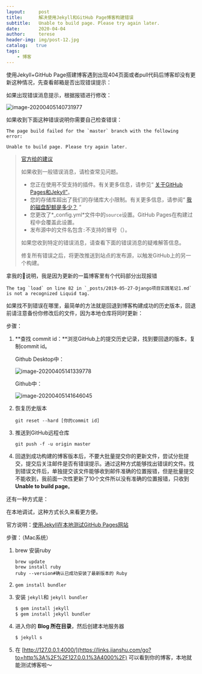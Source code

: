 ```yaml
---
layout:     post
title:      解决使用Jekyll和GitHub Page博客构建错误
subtitle:   Unable to build page. Please try again later.
date:       2020-04-04
author:     terese
header-img: img/post-12.jpg
catalog:   true
tags:
    - 博客
---
```


使用Jekyll+GitHub Page搭建博客遇到出现404页面或者pull代码后博客却没有更新这种情况，先查看邮箱是否出现错误提示：

如果出现错误消息提示，根据报错进行修改：

![image-20200405140731977](https://tva1.sinaimg.cn/large/00831rSTgy1gdiuxtyo8zj30o0050q3o.jpg)

如果收到下面这种错误说明你需要自己检查错误：

```
The page build failed for the `master` branch with the following error:

Unable to build page. Please try again later.
```

>[官方给的建议](https://help.github.com/en/github/working-with-github-pages/troubleshooting-jekyll-build-errors-for-github-pages-sites)
>
>如果收到一般错误消息，请检查常见问题。
>
>- 您正在使用不受支持的插件。有关更多信息，请参见“ [关于GitHub Pages和Jekyll”](https://help.github.com/en/articles/about-github-pages-and-jekyll#plugins)。
>- 您的存储库超出了我们的存储库大小限制。有关更多信息，请参阅“ [我的磁盘配额是多少？](https://help.github.com/en/articles/what-is-my-disk-quota) ”
>- 您更改了*_config.yml*文件中的`source`设置。GitHub Pages在构建过程中会覆盖此设置。
>- 发布源中的文件名包含`:`不支持的冒号（）。
>
>如果您收到特定的错误消息，请查看下面的错误消息的疑难解答信息。
>
>修复所有错误之后，将更改推送到站点的发布源，以触发GitHub上的另一个构建。

拿我的🌰说明，我是因为更新的一篇博客里有个代码部分出现报错

```
The tag `load` on line 82 in `_posts/2019-05-27-Django项目实践笔记1.md` is not a recognized Liquid tag. 
```

如果找不到错误在哪里，最简单的方法就是回退到博客构建成功的历史版本，回退前请注意备份你修改后的文件，因为本地仓库将同时更新：

步骤：

1. **查找 commit id：**浏览GitHub上的提交历史记录，找到要回退的版本，复制commit id。

   Github Desktop中：

   ![image-20200405141339778](https://tva1.sinaimg.cn/large/00831rSTgy1gdiv459uchj30b402zt8o.jpg)

   Github中：

   ![image-20200405141646045](https://tva1.sinaimg.cn/large/00831rSTgy1gdiv7dw5uuj30mi060dg3.jpg)

2. 恢复历史版本

   `git reset --hard [你的commit id]`

3. 推送到GitHub远程仓库

   `git push -f -u origin master `

4. 回退到成功构建的博客版本后，不要大批量提交你的更新文件，尝试分批提交，提交后关注邮件是否有错误提示。通过这种方式能够找出错误的文件。找到错误文件后，单独提交该文件能够收到邮件准确的位置报错，但是批量提交不能收到，我前面一次性更新了10个文件所以没有准确的位置报错，只收到**Unable to build page**。

还有一种方式是：

在本地调试，这种方式长久来看更方便。

官方说明：[使用Jekyll在本地测试GitHub Pages网站](https://help.github.com/en/github/working-with-github-pages/testing-your-github-pages-site-locally-with-jekyll)

步骤：（Mac系统）

1. brew 安装ruby

   ```
   brew update
   brew install ruby
   ruby --version#确认已成功安装了最新版本的 Ruby
   ```

2. ```
   gem install bundler
   ```

3. 安装 `jekyll`和 `jekyll bundler`

   ```ruby
   $ gem install jekyll
   $ gem install jekyll bundler
   ```

4. 进入你的 **Blog 所在目录**，然后创建本地服务器

   ```ruby
   $ jekyll s
   ```

5. 在 [http://127.0.0.1:4000/](https://links.jianshu.com/go?to=http%3A%2F%2F127.0.0.1%3A4000%2F) 可以看到你的博客，本地就能测试博客啦～

